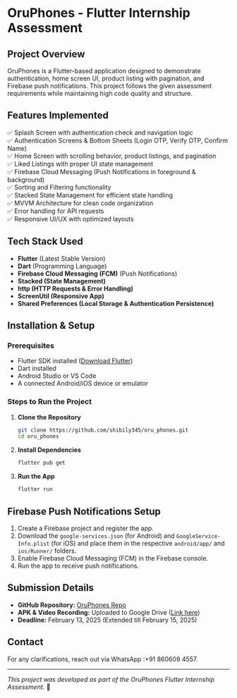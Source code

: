 # **OruPhones - Flutter Internship Assessment**

## **Project Overview**
OruPhones is a Flutter-based application designed to demonstrate authentication, home screen UI, product listing with pagination, and Firebase push notifications. This project follows the given assessment requirements while maintaining high code quality and structure.

## **Features Implemented**
✅ Splash Screen with authentication check and navigation logic  
✅ Authentication Screens & Bottom Sheets (Login OTP, Verify OTP, Confirm Name)  
✅ Home Screen with scrolling behavior, product listings, and pagination  
✅ Liked Listings with proper UI state management  
✅ Firebase Cloud Messaging (Push Notifications in foreground & background)  
✅ Sorting and Filtering functionality  
✅ Stacked State Management for efficient state handling  
✅ MVVM Architecture for clean code organization  
✅ Error handling for API requests  
✅ Responsive UI/UX with optimized layouts  

## **Tech Stack Used**
- **Flutter** (Latest Stable Version)
- **Dart** (Programming Language)
- **Firebase Cloud Messaging (FCM)** (Push Notifications)
- **Stacked (State Management)**
- **http (HTTP Requests & Error Handling)**
- **ScreenUtil (Responsive App)**
- **Shared Preferences (Local Storage & Authentication Persistence)**


## **Installation & Setup**
### **Prerequisites**
- Flutter SDK installed ([Download Flutter](https://flutter.dev/docs/get-started/install))
- Dart installed
- Android Studio or VS Code
- A connected Android/iOS device or emulator

### **Steps to Run the Project**
1. **Clone the Repository**
   ```sh
   git clone https://github.com/shibily345/oru_phones.git
   cd oru_phones
   ```
2. **Install Dependencies**
   ```sh
   flutter pub get
   ```
3. **Run the App**
   ```sh
   flutter run
   ```

## **Firebase Push Notifications Setup**
1. Create a Firebase project and register the app.
2. Download the `google-services.json` (for Android) and `GoogleService-Info.plist` (for iOS) and place them in the respective `android/app/` and `ios/Runner/` folders.
3. Enable Firebase Cloud Messaging (FCM) in the Firebase console.
4. Run the app to receive push notifications.

## **Submission Details**
- **GitHub Repository:** [OruPhones Repo](https://github.com/shibily345/oru_phones)
- **APK & Video Recording:** Uploaded to Google Drive ([Link here](https://drive.google.com/drive/folders/11c_nA3Way6wYUUM0yd-WBzCa-bT7n3aG?usp=sharing))
- **Deadline:** February 13, 2025 (Extended till February 15, 2025)

## **Contact**
For any clarifications, reach out via WhatsApp :+91 860609 4557.

---
_This project was developed as part of the OruPhones Flutter Internship Assessment._ 🚀
